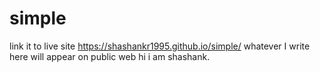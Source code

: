 # simple
link it to live site https://shashankr1995.github.io/simple/
whatever I write here will appear on public web
hi i am shashank.
